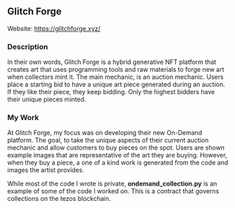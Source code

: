 ## Glitch Forge

Website: https://glitchforge.xyz/


### Description
In their own words, Glitch Forge is a hybrid generative NFT platform that creates art that uses programming tools and raw materials to forge new art when collectors mint it. The main mechanic, is an auction mechanic. Users place a starting bid to have a unique art piece generated during an auction. If they like their piece, they keep bidding. Only the highest bidders have their unique pieces minted. 


### My Work

At Glitch Forge, my focus was on developing their new On-Demand platform. The goal, to take the unique aspects of their current auction mechanic
and allow customers to buy pieces on the spot. Users are shown example images that are representative of the art they are buying. However, when
they buy a piece, a one of a kind work is generated from the code and images the artist provides. 

While most of the code I wrote is private, **ondemand_collection.py** is an example of some of the code I worked on. This is a contract that governs collections on the tezos blockchain.

